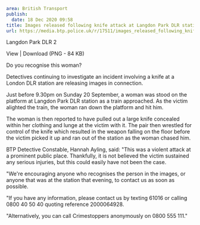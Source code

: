 ```yaml
area: British Transport
publish:
  date: 18 Dec 2020 09:58
title: Images released following knife attack at Langdon Park DLR station
url: https://media.btp.police.uk/r/17511/images_released_following_knife_attack_at_langdon
```

Langdon Park DLR 2

View | Download (PNG - 84 KB)

Do you recognise this woman?

Detectives continuing to investigate an incident involving a knife at a London DLR station are releasing images in connection.

Just before 9.30pm on Sunday 20 September, a woman was stood on the platform at Langdon Park DLR station as a train approached. As the victim alighted the train, the woman ran down the platform and hit him.

The woman is then reported to have pulled out a large knife concealed within her clothing and lunge at the victim with it. The pair then wrestled for control of the knife which resulted in the weapon falling on the floor before the victim picked it up and ran out of the station as the woman chased him.

BTP Detective Constable, Hannah Ayling, said: "This was a violent attack at a prominent public place. Thankfully, it is not believed the victim sustained any serious injuries, but this could easily have not been the case.

"We're encouraging anyone who recognises the person in the images, or anyone that was at the station that evening, to contact us as soon as possible.

"If you have any information, please contact us by texting 61016 or calling 0800 40 50 40 quoting reference 2000064928.

"Alternatively, you can call Crimestoppers anonymously on 0800 555 111."
